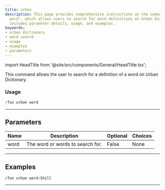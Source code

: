 ```yaml
---
title: urban
description: This page provides comprehensive instructions on the command '/fun urban
  word', which allows users to search for word definitions on Urban Dictionary. It
  includes parameter details, usage, and examples.
keywords:
- urban dictionary
- word search
- usage
- examples
- parameters
---
```


import HeadTitle from '@site/src/components/General/HeadTitle.tsx';

<HeadTitle title="fun: urban - Discord Reference | OpenBB Bot Docs" />

This command allows the user to search for a definition of a word on Urban Dictionary.

### Usage

```python wordwrap
/fun urban word
```

---

## Parameters

| Name | Description | Optional | Choices |
| ---- | ----------- | -------- | ------- |
| word | The word or words to search for. | False | None |


---

## Examples

```
/fun urban word:Shill
```

---
